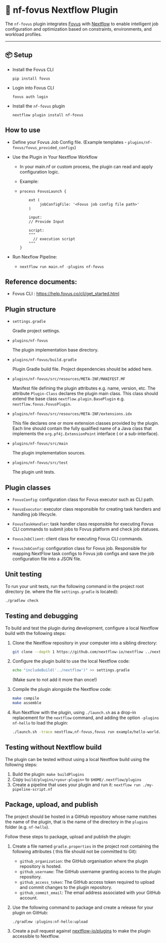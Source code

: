 # 🔌 nf-fovus Nextflow Plugin

The `nf-fovus` plugin integrates [Fovus](https://fovus.co) with [Nextflow](https://www.nextflow.io) to enable intelligent job configuration and optimization based on constraints, environments, and workload profiles.

---

## 📦 Setup

- Install the Fovus CLI

  `pip install fovus`

- Login into Fovus CLI

  `fovus auth login`

- Install the `nf-fovus` plugin

  `nextflow plugin install nf-fovus`

## How to use

- Define your Fovus Job Config file. (Example templates - `plugins/nf-fovus/fovus_provided_configs`)
- Use the Plugin in Your Nextflow Workflow
  - In your main.nf or custom process, the plugin can read and apply configuration logic.
      
  - Example:
         
  -     process FovusLaunch {
  
            ext (
                 jobConfigFile: '<Fovus job config file path>'
            )

            input:
            // Provide Input

            script:
            """
              // execution script
            """
        }
- Run Nexflow Pipeline:
    
   - `nextflow run main.nf -plugins nf-fovus`

## Reference documents:

- Fovus CLI : https://help.fovus.co/cli/get_started.html
  
## Plugin structure

- `settings.gradle`

  Gradle project settings.

- `plugins/nf-fovus`

  The plugin implementation base directory.

- `plugins/nf-fovus/build.gradle`

  Plugin Gradle build file. Project dependencies should be added here.

- `plugins/nf-fovus/src/resources/META-INF/MANIFEST.MF`

  Manifest file defining the plugin attributes e.g. name, version, etc. The attribute `Plugin-Class`
  declares the plugin main class. This class should extend the base class
  `nextflow.plugin.BasePlugin` e.g. `nextflow.fovus.FovusPlugin`.

- `plugins/nf-fovus/src/resources/META-INF/extensions.idx`

  This file declares one or more extension classes provided by the plugin. Each line should contain
  the fully qualified name of a Java class that implements the `org.pf4j.ExtensionPoint` interface (
  or a sub-interface).

- `plugins/nf-fovus/src/main`

  The plugin implementation sources.

- `plugins/nf-fovus/src/test`

  The plugin unit tests.

## Plugin classes

- `FovusConfig`: configuration class for Fovus executor such as CLI path.

- `FovusExecutor`: executor class responsible for creating task handlers and handling job lifecycle.

- `FovusTaskHandler`: task handler class responsible for executing Fovus CLI commands to submit jobs
  to Fovus platform and check job statuses.

- `FovusJobClient`: client class for executing Fovus CLI commands.

- `FovusJobConfig`: configuration class for Fovus job. Responsible for mapping NextFlow task configs
  to Fovus job configs and save the job configuration file into a JSON file.

## Unit testing

To run your unit tests, run the following command in the project root directory (ie. where the file
`settings.gradle` is located):

```bash
./gradlew check
```

## Testing and debugging

To build and test the plugin during development, configure a local Nextflow build with the following
steps:

1. Clone the Nextflow repository in your computer into a sibling directory:
    ```bash
    git clone --depth 1 https://github.com/nextflow-io/nextflow ../nextflow
    ```

2. Configure the plugin build to use the local Nextflow code:
    ```bash
    echo "includeBuild('../nextflow')" >> settings.gradle
    ```

   (Make sure to not add it more than once!)

3. Compile the plugin alongside the Nextflow code:
    ```bash
    make compile
    make assemble
    ```

4. Run Nextflow with the plugin, using `./launch.sh` as a drop-in replacement for the `nextflow`
   command, and adding the option `-plugins nf-hello` to load the plugin:
    ```bash
    ./launch.sh -trace nextflow,nf-fovus,fovus run example/hello-world.nf -plugins nf-fovus
    ```

## Testing without Nextflow build

The plugin can be tested without using a local Nextflow build using the following steps:

1. Build the plugin: `make buildPlugins`
2. Copy `build/plugins/<your-plugin>` to `$HOME/.nextflow/plugins`
3. Create a pipeline that uses your plugin and run it: `nextflow run ./my-pipeline-script.nf`

## Package, upload, and publish

The project should be hosted in a GitHub repository whose name matches the name of the plugin, that
is the name of the directory in the `plugins` folder (e.g. `nf-hello`).

Follow these steps to package, upload and publish the plugin:

1. Create a file named `gradle.properties` in the project root containing the following attributes (
   this file should not be committed to Git):

    * `github_organization`: the GitHub organisation where the plugin repository is hosted.
    * `github_username`: The GitHub username granting access to the plugin repository.
    * `github_access_token`: The GitHub access token required to upload and commit changes to the
      plugin repository.
    * `github_commit_email`: The email address associated with your GitHub account.

2. Use the following command to package and create a release for your plugin on GitHub:
    ```bash
    ./gradlew :plugins:nf-hello:upload
    ```

3. Create a pull request
   against [nextflow-io/plugins](https://github.com/nextflow-io/plugins/blob/main/plugins.json) to
   make the plugin accessible to Nextflow.
